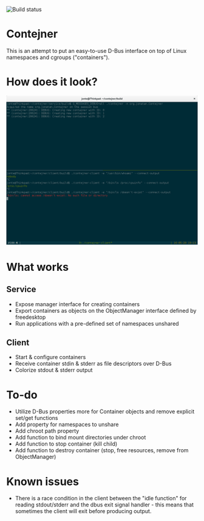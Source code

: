 ![Build status](https://travis-ci.org/jonte/Contejner.svg?branch=dev)

Contejner
=========

This is an attempt to put an easy-to-use D-Bus interface on top of Linux namespaces and cgroups ("containers").

How does it look?
=================
![screenshot](screenshot.png)

What works
==========
Service
-------------
* Expose manager interface for creating containers
* Export containers as objects on the ObjectManager interface defined by freedesktop
* Run applications with a pre-defined set of namespaces unshared

Client
------------
* Start & configure containers
* Receive container stdin & stderr as file descriptors over D-Bus
* Colorize stdout & stderr output

To-do
=====
* Utilize D-Bus properties more for Container objects and remove explicit set/get functions
* Add property for namespaces to unshare
* Add chroot path property
* Add function to bind mount directories under chroot
* Add function to stop container (kill child)
* Add function to destroy container (stop, free resources, remove from ObjectManager)

Known issues
============
* There is a race condition in the client between the "idle function" for reading stdout/stderr and the dbus exit signal handler - this means that sometimes the client will exit before producing output.
